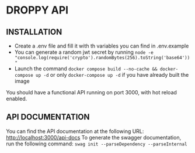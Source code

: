 # DROPPY API

## INSTALLATION

- Create a .env file and fill it with th variables you can find in .env.example
- You can generate a random jwt secret by running `node -e "console.log(require('crypto').randomBytes(256).toString('base64'))"`
- Launch the command `docker compose build --no-cache && docker-compose up -d` or only `docker-compose up -d` if you have already built the image

You should have a functional API running on port 3000, with hot reload enabled.

## API DOCUMENTATION

You can find the API documentation at the following URL: [http://localhost:3000/api-docs](http://localhost:3000/api/v1/swagger)
To generate the swagger documentation, run the following command: `swag init --parseDependency --parseInternal`